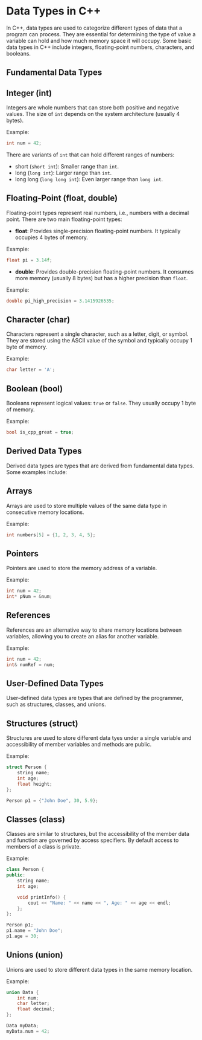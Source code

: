 # Data Types in C++

In C++, data types are used to categorize different types of data that a program can process. They are essential for determining the type of value a variable can hold and how much memory space it will occupy. Some basic data types in C++ include integers, floating-point numbers, characters, and booleans.

## Fundamental Data Types

## Integer (int)
Integers are whole numbers that can store both positive and negative values. The size of `int` depends on the system architecture (usually 4 bytes). 

Example:
```cpp
int num = 42;
```

There are variants of `int` that can hold different ranges of numbers:
- short (`short int`): Smaller range than `int`.
- long (`long int`): Larger range than `int`.
- long long (`long long int`): Even larger range than `long int`.

## Floating-Point (float, double)
Floating-point types represent real numbers, i.e., numbers with a decimal point. There are two main floating-point types:

- **float**: Provides single-precision floating-point numbers. It typically occupies 4 bytes of memory.

Example:
```cpp
float pi = 3.14f;
```

- **double**: Provides double-precision floating-point numbers. It consumes more memory (usually 8 bytes) but has a higher precision than `float`.

Example:
```cpp
double pi_high_precision = 3.1415926535;
```

## Character (char)
Characters represent a single character, such as a letter, digit, or symbol. They are stored using the ASCII value of the symbol and typically occupy 1 byte of memory.

Example:
```cpp
char letter = 'A';
```

## Boolean (bool)
Booleans represent logical values: `true` or `false`. They usually occupy 1 byte of memory.

Example:
```cpp
bool is_cpp_great = true;
```

## Derived Data Types

Derived data types are types that are derived from fundamental data types. Some examples include:

## Arrays
Arrays are used to store multiple values of the same data type in consecutive memory locations.

Example:
```cpp
int numbers[5] = {1, 2, 3, 4, 5};
```

## Pointers
Pointers are used to store the memory address of a variable.

Example:
```cpp
int num = 42;
int* pNum = &num;
```

## References
References are an alternative way to share memory locations between variables, allowing you to create an alias for another variable.

Example:
```cpp
int num = 42;
int& numRef = num;
```

## User-Defined Data Types

User-defined data types are types that are defined by the programmer, such as structures, classes, and unions.

## Structures (struct)
Structures are used to store different data tyes under a single variable and accessibility of member variables and methods are public.

Example:
```cpp
struct Person {
    string name;
    int age;
    float height;
};

Person p1 = {"John Doe", 30, 5.9};
```

## Classes (class)
Classes are similar to structures, but the accessibility of the member data and function are governed by access specifiers. By default access to members of a class is private.

Example:
```cpp
class Person {
public:
    string name;
    int age;

    void printInfo() {
        cout << "Name: " << name << ", Age: " << age << endl;
    };
};

Person p1;
p1.name = "John Doe";
p1.age = 30;
```

## Unions (union)
Unions are used to store different data types in the same memory location.

Example:
```cpp
union Data {
    int num;
    char letter;
    float decimal;
};

Data myData;
myData.num = 42;
```
